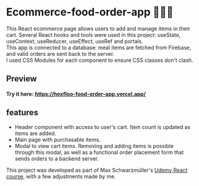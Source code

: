 # Ecommerce-food-order-app :shopping_cart::bento::motor_scooter:

This React ecommerce page allows users to add and manage items in their cart. Several React hooks and tools were used in this project: useState, useContext, useReducer, useEffect, useRef and portals. <br />
This app is connected to a database: meal items are fetched from Firebase, and valid orders are sent back to the server.<br />
I used CSS Modules for each component to ensure CSS classes don't clash.

## Preview

#### Try it here: https://hexfloo-food-order-app.vercel.app/

## features

- Header component with access to user's cart. Item count is updated as items are added.
- Main page with purchasable items.
- Modal to view cart items. Removing and adding items is possible through this modal, as well as a functional order placement form that sends orders to a backend server.

This project was developed as part of Max Schwarzmüller's [Udemy React course](https://www.udemy.com/course/react-the-complete-guide-incl-redux/), with a few adjustments made by me.
